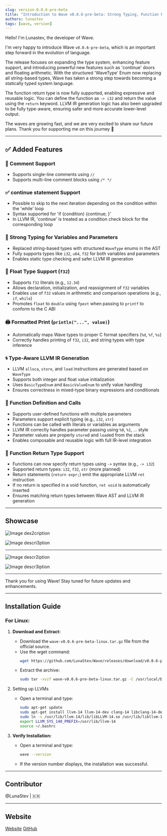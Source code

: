 ```yaml
---
slug: version-0.0.6-pre-beta
title: "Introduction to Wave v0.0.6-pre-beta: Strong Typing, Function Returns, and continue Support"
authors: lunastev
tags: [wave, version]
---
```


Hello! I'm Lunastev, the developer of Wave.

I'm very happy to introduce Wave `v0.0.6-pre-beta`, which is an important step forward in the evolution of language.

The release focuses on expanding the type system, enhancing feature support, and introducing powerful new features such as 'continue' doors and floating arithmetic. With the structured 'WaveType' Enum now replacing all string-based types, Wave has taken a strong step towards becoming a statically typed system language.

The function return type is now fully supported, enabling expressive and reusable logic. You can define the function as `-> i32` and return the value using the `return` keyword. LLVM IR generation logic has also been upgraded to be fully type-aware, ensuring safer and more accurate lower-level output.

The waves are growing fast, and we are very excited to share our future plans.
Thank you for supporting me on this journey 💙

---

## ✅ Added Features

### 💬 Comment Support
* Supports single-line comments using `//`
* Supports multi-line comment blocks using `/* */`

### ✅ continue statement Support
* Possible to skip to the next iteration depending on the condition within the 'while' loop
* Syntax supported for 'if (condition) {continue; }'
* In LLVM IR, 'continue' is treated as a condition check block for the corresponding loop

### 🧠 Strong Typing for Variables and Parameters
* Replaced string-based types with structured `WaveType` enums in the AST
* Fully supports types like `i32`, `u64`, `f32` for both variables and parameters
* Enables static type checking and safer LLVM IR generation

### 🔢 Float Type Support (`f32`)
* Supports `f32` literals (e.g., `12.34`)
* Allows declaration, initialization, and reassignment of `f32` variables
* Enables use of `f32` values in arithmetic and comparison operations (e.g., `if`, `while`)
* Promotes `float` to `double` using `fpext` when passing to `printf` to conform to the C ABI

### 🖨️ Formatted Print (`println("...", value)`)
* Automatically maps Wave types to proper C format specifiers (`%d`, `%f`, `%s`)
* Correctly handles printing of `f32`, `i32`, and string types with type inference

### 🌀 Type-Aware LLVM IR Generation
* LLVM `alloca`, `store`, and `load` instructions are generated based on `WaveType`
* Supports both integer and float value initialization
* Uses `BasicTypeEnum` and `BasicValueEnum` to unify value handling
* Ensures correctness in mixed-type binary expressions and conditionals

### 🧩 Function Definition and Calls
* Supports user-defined functions with multiple parameters
* Parameters support explicit typing (e.g., `i32`, `str`)
* Functions can be called with literals or variables as arguments
* LLVM IR correctly handles parameter passing using `%0`, `%1`, ... style
* Parameter values are properly `store`d and `load`ed from the stack
* Enables composable and reusable logic with full IR-level integration

### 🧠 Function Return Type Support
* Functions can now specify return types using `->` syntax (e.g., `-> i32`)
* Supported return types: `i32`, `f32`, `str` (more planned)
* Return statements (`return expr;`) emit the appropriate LLVM `ret` instruction
* If no return is specified in a void function, `ret void` is automatically inserted
* Ensures matching return types between Wave AST and LLVM IR generation

---

## Showcase

![Image des2cription](https://dev-to-uploads.s3.amazonaws.com/uploads/articles/uke370efxe89n2hr2iml.png)

![Image descri3ption](https://dev-to-uploads.s3.amazonaws.com/uploads/articles/gn0ve6ykov7c0gpv8qvr.png)

---

![Image descr2iption](https://dev-to-uploads.s3.amazonaws.com/uploads/articles/ylvb1xrl7kjzj1or656u.png)

![Image descr3iption](https://dev-to-uploads.s3.amazonaws.com/uploads/articles/nnrgzb6bd59mvb6hl8gn.png)

---

Thank you for using Wave! Stay tuned for future updates and enhancements.

---

## Installation Guide

### For Linux:

1. **Download and Extract:**
    - Download the `wave-v0.0.6-pre-beta-linux.tar.gz` file from the official source.
    - Use the wget command:
      ```bash
      wget https://github.com/LunaStev/Wave/releases/download/v0.0.6-pre-beta/wave-v0.0.6-pre-beta-linux.tar.gz
      ```
    - Extract the archive:
      ```bash
      sudo tar -xvzf wave-v0.0.6-pre-beta-linux.tar.gz -C /usr/local/bin
      ```

3. Setting up LLVMs
    - Open a terminal and type:
      ```bash
      sudo apt-get update
      sudo apt-get install llvm-14 llvm-14-dev clang-14 libclang-14-dev lld-14 clang
      sudo ln -s /usr/lib/llvm-14/lib/libLLVM-14.so /usr/lib/libllvm-14.so
      export LLVM_SYS_140_PREFIX=/usr/lib/llvm-14
      source ~/.bashrc
      ```

4. **Verify Installation:**
    - Open a terminal and type:
      ```bash
      wave --version
      ```
    - If the version number displays, the installation was successful.


---

## Contributor

@LunaStev | 🇰🇷

---

## Website

[Website](https://wave-lang.dev)
[GitHub](https://github.com/LunaStev/Wave)